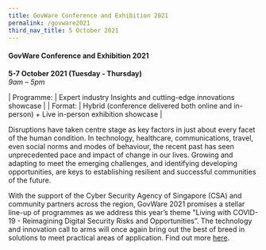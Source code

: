 ```yaml
---
title: GovWare Conference and Exhibition 2021
permalink: /govware2021
third_nav_title: 5 October 2021
---
```

#### **GovWare Conference and Exhibition 2021**

**5-7 October 2021 (Tuesday - Thursday)**  
*9am – 5pm*

| Programme: | Expert industry Insights and cutting-edge innovations showcase   |
| Format:     | Hybrid (conference delivered both online and in-person) + Live in-person exhibition showcase     |

Disruptions have taken centre stage as key factors in just about every facet of the human condition. In technology, healthcare, communications, travel, even social norms and modes of behaviour, the recent past has seen unprecedented pace and impact of change in our lives. Growing and adapting to meet the emerging challenges, and identifying developing opportunities, are keys to establishing resilient and successful communities of the future.

With the support of the Cyber Security Agency of Singapore (CSA) and community partners across the region, GovWare 2021 promises a stellar line-up of programmes as we address this year’s theme "Living with COVID-19 - Reimagining Digital Security Risks and Opportunities”. The technology and innovation call to arms will once again bring out the best of breed in solutions to meet practical areas of application. Find out more [here](https://www.govware.sg/govware-2021/about-govware).